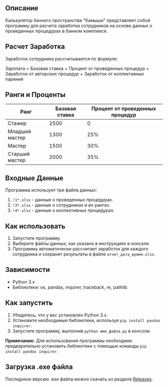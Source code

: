 ## Описание

Калькулятор банного пространства "Камыши" представляет собой программу для расчета заработка сотрудников на основе данных о проведенных процедурах в банном комплексе.

## Расчет Заработка

Заработок сотрудника рассчитывается по формуле:

Зарплата = Базовая ставка + Процент от проведенных процедур + Заработок от авторских процедур + Заработок от коллективных парений

## Ранги и Проценты

| Ранг            | Базовая ставка | Процент от проведенных процедур |
| --------------- | -------------- | ------------------------------ |
| Стажер          | 2500           | 0                              |
| Младший мастер  | 1300           | 25%                            |
| Мастер          | 1500           | 30%                            |
| Старший мастер  | 2000           | 35%                            |

## Входные Данные

Программа использует три файла данных:

1. `!1*.xlsx` - данные о проведенных процедурах.
2. `!3*.xlsx` - данные о сотрудниках и их рангах.
3. `!4*.xlsx` - данные о коллективных процедурах.

## Как использовать

1. Запустите программу.
2. Выберите файлы данных, как указано в инструкциях в консоли.
3. Программа автоматически рассчитает заработок для каждого сотрудника и сохранит результаты в файле `отчет_дата_время.xlsx`.

## Зависимости

- Python 3.x
- Библиотеки: os, pandas, inquirer, traceback, re, pathlib

## Как запустить

1. Убедитесь, что у вас установлен Python 3.x.
2. Установите необходимые библиотеки, используя `pip install pandas inquirer`.
3. Запустите программу, выполнив `python имя_файла.py` в консоли.

**Примечание:** Для использования программы необходимо предварительно установить библиотеки с помощью команды `pip install pandas inquirer`.

## Загрузка .exe файла

Последнюю версию .exe файла можно скачать из раздела [Releases](https://github.com/SamoylikV/xlsx_parse/releases).
